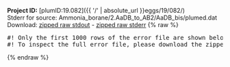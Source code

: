 **Project ID:** [plumID:19.082]({{ '/' | absolute_url }}eggs/19/082/)  
Stderr for source:  Ammonia_borane/2.AaDB_to_AB2/AaDB_bis/plumed.dat   
Download: [zipped raw stdout](plumed.dat.plumed_master.stdout.txt.zip) - [zipped raw stderr](plumed.dat.plumed_master.stderr.txt.zip) 
{% raw %}
<pre>
#! Only the first 1000 rows of the error file are shown below
#! To inspect the full error file, please download the zipped raw stderr file above
</pre>
{% endraw %}
